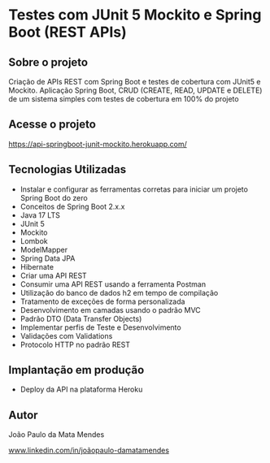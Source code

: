# Testes com JUnit 5 Mockito e Spring Boot (REST APIs)

## Sobre o projeto
Criação de APIs REST com Spring Boot e testes de cobertura com JUnit5 e Mockito. Aplicação Spring Boot, CRUD (CREATE, READ, UPDATE e DELETE) de um sistema  simples com testes de cobertura em 100% do projeto


## Acesse o projeto
https://api-springboot-junit-mockito.herokuapp.com/

## Tecnologias Utilizadas
- Instalar e configurar as ferramentas corretas para iniciar um projeto Spring Boot do zero
- Conceitos de Spring Boot 2.x.x
- Java 17 LTS
- JUnit 5
- Mockito
- Lombok
- ModelMapper
- Spring Data JPA
- Hibernate
- Criar uma API REST
- Consumir uma API REST usando a ferramenta Postman
- Utilização do banco de dados h2 em tempo de compilação
- Tratamento de exceções de forma personalizada
- Desenvolvimento em camadas usando o padrão MVC
- Padrão DTO (Data Transfer Objects)
- Implementar perfis de Teste e Desenvolvimento
- Validações com Validations
- Protocolo HTTP no padrão REST

## Implantação em produção
- Deploy da API na plataforma Heroku

## Autor
João Paulo da Mata Mendes

www.linkedin.com/in/joãopaulo-damatamendes
